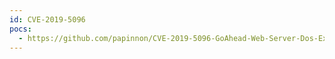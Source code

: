 ```yaml
---
id: CVE-2019-5096
pocs:
  - https://github.com/papinnon/CVE-2019-5096-GoAhead-Web-Server-Dos-Exploit
---
```

